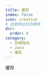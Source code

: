 ```yaml
---
title: 缓存
index: false
icon: creative
# 这是侧边栏的顺序
dir:
  order: 9
category:
  - 后端指北
  - Java
  - 缓存
---
```


缓存

